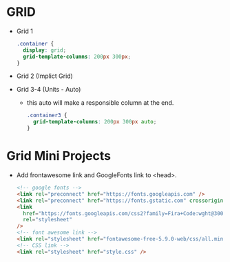 # GRID

- Grid 1

  ```css
  .container {
    display: grid;
    grid-template-columns: 200px 300px;
  }
  ```

- Grid 2 (Implict Grid)

- Grid 3-4 (Units - Auto)

  - this auto will make a responsible column at the end.

    ```css
    .container3 {
      grid-template-columns: 200px 300px auto;
    }
    ```

# Grid Mini Projects

- Add frontawesome link and GoogleFonts link to \<head>.

  ```html
  <!-- google fonts -->
  <link rel="preconnect" href="https://fonts.googleapis.com" />
  <link rel="preconnect" href="https://fonts.gstatic.com" crossorigin />
  <link
    href="https://fonts.googleapis.com/css2?family=Fira+Code:wght@300;400&display=swap"
    rel="stylesheet"
  />
  <!-- font awesome link -->
  <link rel="stylesheet" href="fontawesome-free-5.9.0-web/css/all.min.css" />
  <!-- CSS link -->
  <link rel="stylesheet" href="style.css" />
  ```
